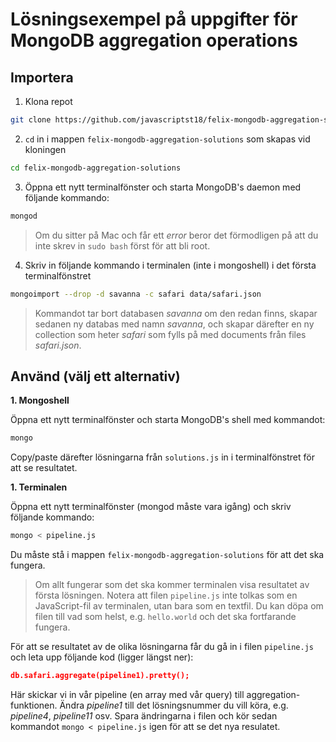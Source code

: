 # Lösningsexempel på uppgifter för MongoDB aggregation operations

## Importera

1. Klona repot
```bash
git clone https://github.com/javascriptst18/felix-mongodb-aggregation-solutions.git
```
2. `cd` in i mappen `felix-mongodb-aggregation-solutions` som skapas vid kloningen
```bash
cd felix-mongodb-aggregation-solutions
```
3. Öppna ett nytt terminalfönster och starta MongoDB's daemon med följande kommando:
```bash
mongod
```
> Om du sitter på Mac och får ett *error* beror det förmodligen på att du inte skrev in `sudo bash` först för att bli root.

4. Skriv in följande kommando i terminalen (inte i mongoshell) i det första terminalfönstret
```bash
mongoimport --drop -d savanna -c safari data/safari.json
```

> Kommandot tar bort databasen *savanna* om den redan finns, skapar  sedanen ny databas med namn *savanna*, och skapar därefter en ny collection som heter *safari* som fylls på med documents från files *safari.json*.

## Använd (välj ett alternativ)

**1. Mongoshell**

Öppna ett nytt terminalfönster och starta MongoDB's shell med kommandot:
```bash
mongo
```
Copy/paste därefter lösningarna från `solutions.js` in i terminalfönstret för att se resultatet.

**1. Terminalen**

Öppna ett nytt terminalfönster (mongod måste vara igång) och skriv följande kommando:
```bash
mongo < pipeline.js
```
Du måste stå i mappen `felix-mongodb-aggregation-solutions` för att det ska fungera.

> Om allt fungerar som det ska kommer terminalen visa resultatet av första lösningen. Notera att filen `pipeline.js` inte tolkas som en JavaScript-fil av terminalen, utan bara som en textfil. Du kan döpa om filen till vad som helst, e.g. `hello.world` och det ska fortfarande fungera.

För att se resultatet av de olika lösningarna får du gå in i filen `pipeline.js` och leta upp följande kod (ligger längst ner):
```json
db.safari.aggregate(pipeline1).pretty();
```
Här skickar vi in vår pipeline (en array med vår query) till aggregation-funktionen. Ändra *pipeline1* till det lösningsnummer du vill köra, e.g. *pipeline4*, *pipeline11* osv. Spara ändringarna i filen och kör sedan kommandot `mongo < pipeline.js` igen för att se det nya resulatet.

